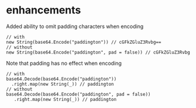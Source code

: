 # enhancements

Added ability to omit padding characters when encoding

    // with
    new String(base64.Encode("paddington")) // cGFkZGluZ3Rvbg==
    // without
    new String(base64.Encode("paddington", pad = false)) // cGFkZGluZ3Rvbg
    
Note that padding has no effect when encoding

    // with
    base64.Decode(base64.Encode("paddington"))
      .right.map(new String(_)) // paddington
    // without
    base64.Decode(base64.Encode("paddington", pad = false))
       .right.map(new String(_)) // paddington
